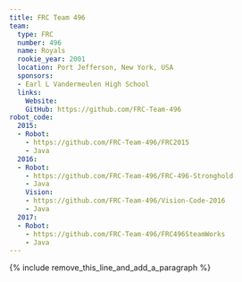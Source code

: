```yaml
---
title: FRC Team 496
team:
  type: FRC
  number: 496
  name: Royals
  rookie_year: 2001
  location: Port Jefferson, New York, USA
  sponsors:
  - Earl L Vandermeulen High School
  links:
    Website: 
    GitHub: https://github.com/FRC-Team-496
robot_code:
  2015:
  - Robot:
    - https://github.com/FRC-Team-496/FRC2015
    - Java
  2016:
  - Robot:
    - https://github.com/FRC-Team-496/FRC-496-Stronghold
    - Java
    Vision:
    - https://github.com/FRC-Team-496/Vision-Code-2016
    - Java
  2017:
  - Robot:
    - https://github.com/FRC-Team-496/FRC496SteamWorks
    - Java
---
```


{% include remove_this_line_and_add_a_paragraph %}